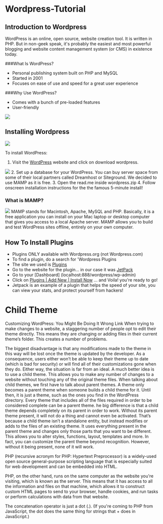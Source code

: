 # Wordpress-Tutorial
## Introduction to Wordpress
  WordPress is an online, open source, website creation tool. It is written in PHP. But in non-geek speak, it's probably the easiest and most powerful blogging and website content management system (or CMS) in existence today.

###What Is WordPress?

  * Personal publishing system built on PHP and MySQL
  * Started in 2001
  * Focuses on ease of use and speed for a great user experience

###Why Use WordPress?
  * Comes with a bunch of pre-loaded features
  * User-friendly

![](http://i.giphy.com/fAjPCZNOtmTLy.gif)


## Installing Wordpress

![](https://s0.wordpress.com/mshots/v1/https%3A%2F%2Fwordpress.org%2Fplugins%2Fdownload-manager%2F?w=600&h=450)

  To install WordPress:
  1. Visit the [WordPress](https://wordpress.org) website and click on download wordpress.

  ![](http://www.wpexplorer.com/wp-content/uploads/2011/05/web-hosting-wordpress-theme.jpg)
  2. Set up a database for your WordPress. You can buy server space from some of their local partners called Dreamhost or Siteground. We decided to use MAMP as it is free.
  3. Open the read.me inside wordpress.zip
  4. Follow onscreen installation instructions for the the famous 5-minute install!

### What is MAMP?
![](http://s3.amazonaws.com/media.skillcrush.com/skillcrush/wp-content/uploads/2015/04/09.png)
  MAMP stands for Macintosh, Apache, MySQL and PHP. Basically, it is a free application you can install on your Mac laptop or desktop computer that gives you access to a local Apache server. MAMP allows you to build and test WordPress sites offline, entirely on your own computer.

## How To Install Plugins
  * Plugins ONLY available with Wordpress.org (not Wordpress.com)
  * To find a plugin, do a search for 'Wordpress Plugins
  * The site we used is [Plugins](https://wordpress.org/plugins)
  * Go to the website for the plugin... in our case it was [JetPack](https://jetpack.com/support/installing-jetpack)
  * Go to your [Dashboard] (localhost:888/wordpress/wp-admin)
  * Click on [Plugins | Add New | Install Now](http://localhost:8888/wordpress/wp-admin/plugin-install.php) ... and Voila! you're ready to go!
* Jetpack is an example of a plugin that helps the speed of your site, you can view your stats, and protect yourself from hackers!

# Child Theme

Customizing WordPress: You Might Be Doing It Wrong Link
When trying to make changes to a website, a staggering number of people opt to edit their theme directly. This means they are changing or adding files in their current theme’s folder. This creates a number of problems.

The biggest disadvantage is that any modifications made to the theme in this way will be lost once the theme is updated by the developer. As a consequence, users either won’t be able to keep their theme up to date (which is bad for security) or will find all of their customizations gone when they do.
Either way, the situation is far from an ideal.
A much better idea is to use a child theme. This allows you to make any number of changes to a website without touching any of the original theme files.
When talking about child themes, we first have to talk about parent themes. A theme only becomes a parent theme when someone builds a child theme for it. Until then, it is just a theme, such as the ones you find in the WordPress directory. Every theme that includes all of the files required in order to be considered complete can be a parent theme.
he big difference is that a child theme depends completely on its parent in order to work. Without its parent theme present, it will not do a thing and cannot even be activated.
That’s because a child theme isn’t a standalone entity, but instead modifies or adds to the files of an existing theme. It uses everything present in the parent theme and changes only those parts that you want to be different.
This allows you to alter styles, functions, layout, templates and more. In fact, you can customize the parent theme beyond recognition. However, without it being present, none of it will work.


PHP (recursive acronym for PHP: Hypertext Preprocessor) is a widely-used open source general-purpose scripting language that is especially suited for web development and can be embedded into HTML.

PHP, on the other hand, runs on the same computer as the website you're visiting, which is known as the server. This means that it has access to all the information and files on that machine, which allows it to construct custom HTML pages to send to your browser, handle cookies, and run tasks or perform calculations with data from that website.

The concatenation operator is just a dot (.). (If you're coming to PHP from JavaScript, the dot does the same thing for strings that + does in JavaScript.)
